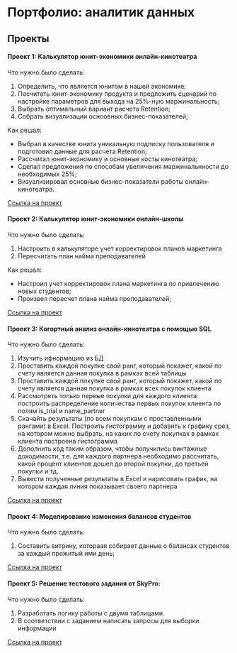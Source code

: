 # Портфолио: аналитик данных
## Проекты
#### Проект 1: Калькулятор юнит-экономики онлайн-кинотеатра

Что нужно было сделать:
1. Определить, что является юнитом в нашей экономике;
2. Посчитать юнит-экономику продукта и предложить сценарий по настройке параметров для выхода на 25%-ную маржинальность;
3. Выбрать оптимальный вариант расчета Retention;
4. Собрать визуализации осноовных бизнес-показателей;

Как решал: 
* Выбрал в качестве юнита уникальную подписку пользователя и подготовил данные для расчета Retention;
* Рассчитал юнит-экономику и основные косты кинотеатра; 
* Сделал предложения по способам увеличения маржинальнности
до необходимых 25%; 
* Визуализировал основные бизнес-показатели работы онлайн-кинотеатра.

[Ссылка на проект](https://disk.yandex.ru/d/UUIUoXWzhW9aKA)


#### Проект 2: Калькулятор юнит-экономики онлайн-школы 

Что нужно было сделать:
1. Настроить в калькуляторе учет корректировок планов маркетинга
2. Пересчитать план найма преподавателей

Как решал: 
* Настроил учет корректировок плана маркетинга по привлечению новых студентов;
* Произвел пересчет плана найма преподавателей;

[Ссылка на проект](https://disk.yandex.ru/d/a_hP8MCCOM33Iw)


#### Проект 3: Когортный анализ онлайн-кинотеатра с помощью SQL

Что нужно было сделать:
1. Изучить ифнормацию из БД
2. Проставить каждой покупке свой ранг, который покажет, какой по счету является данная покупка в рамках всей таблицы
3. Проставить каждой покупке свой ранг, который покажет, какой по счету является данная покупка в рамках всех покупок клиента
4. Рассмотреть только первые покупки для каждого клиента: построить распределение количества первых покупок клиента по полям is_trial и name_partner
5. Скачайть результаты (по всем покупкам с проставленными рангами) в Excel. Построить гистограмму и добавить к графику срез, на котором можно выбрать, на каких по счету покупках в рамках клиента построена гистограмма
6. Дополнить код таким образом, чтобы получились винтажные доходимости, т.е. для каждого партнера необходимо рассчитать, какой процент клиентов дошел до второй покупки, до третьей покупки и тд.
7. Вывести полученные результаты в Excel и нарисовать график, на котором каждая линия показывает своего партнера

[Ссылка на проект](https://github.com/sergeikononov/portfolio/tree/main/%D0%9F%D1%80%D0%BE%D0%B5%D0%BA%D1%82%203)

#### Проект 4: Моделирование изменения балансов студентов

Что нужно было сделать:
1. Составить витрину, котораая собирает данные о балансах студентов за каждый прожитый ими день;

[Ссылка на проект](https://github.com/sergeikononov/portfolio/tree/main/%D0%9F%D1%80%D0%BE%D0%B5%D0%BA%D1%82%204)

#### Проект 5: Решение тестового задания от SkyPro:

Что нужно было сделать:
1. Разработать логику работы с двумя таблицами. 
2. В соответствии с заданием написать запросы для выборки информации

[Ссылка на проект](https://github.com/sergeikononov/portfolio/tree/main/%D0%9F%D1%80%D0%BE%D0%B5%D0%BA%D1%82%203)
